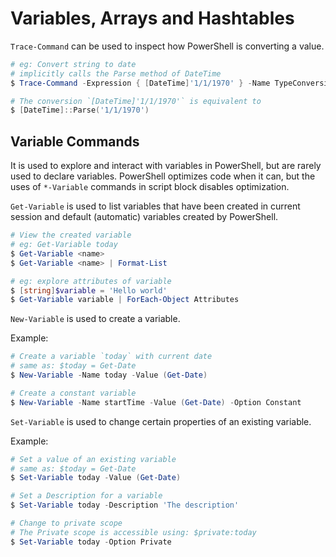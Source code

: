 # Variables, Arrays and Hashtables

`Trace-Command` can be used to inspect how PowerShell is converting a value.

```powershell
# eg: Convert string to date
# implicitly calls the Parse method of DateTime
$ Trace-Command -Expression { [DateTime]'1/1/1970' } -Name TypeConversion -PSHost

# The conversion `[DateTime]'1/1/1970'` is equivalent to
$ [DateTime]::Parse('1/1/1970')
```

## Variable Commands

It is used to explore and interact with variables in PowerShell, but are rarely used to declare variables. PowerShell optimizes code when it can, but the uses of `*-Variable` commands in script block disables optimization.

`Get-Variable` is used to list variables that have been created in current session and default (automatic) variables created by PowerShell.

```powershell
# View the created variable
# eg: Get-Variable today
$ Get-Variable <name>
$ Get-Variable <name> | Format-List

# eg: explore attributes of variable
$ [string]$variable = 'Hello world'
$ Get-Variable variable | ForEach-Object Attributes
```

`New-Variable` is used to create a variable.

Example:

```powershell
# Create a variable `today` with current date
# same as: $today = Get-Date
$ New-Variable -Name today -Value (Get-Date)

# Create a constant variable
$ New-Variable -Name startTime -Value (Get-Date) -Option Constant
```

`Set-Variable` is used to change certain properties of an existing variable.

Example:

```powershell
# Set a value of an existing variable
# same as: $today = Get-Date
$ Set-Variable today -Value (Get-Date)

# Set a Description for a variable
$ Set-Variable today -Description 'The description'

# Change to private scope
# The Private scope is accessible using: $private:today
$ Set-Variable today -Option Private
```
